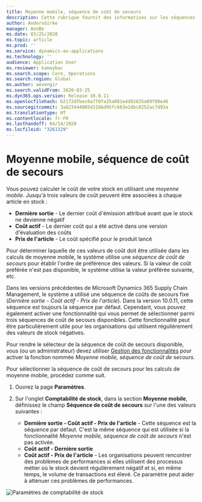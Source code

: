 ```yaml
---
title: Moyenne mobile, séquence de coût de secours
description: Cette rubrique fournit des informations sur les séquences de coût de secours pour déplacer les calculs de moyenne dans Microsoft Dynamics 365 Supply Chain Management.
author: AndersGirke
manager: AnnBe
ms.date: 03/25/2020
ms.topic: article
ms.prod: ''
ms.service: dynamics-ax-applications
ms.technology: ''
audience: Application User
ms.reviewer: kamaybac
ms.search.scope: Core, Operations
ms.search.region: Global
ms.author: aevengir
ms.search.validFrom: 2020-03-25
ms.dyn365.ops.version: Release 10.0.11
ms.openlocfilehash: b2172dfbec0a7f0fa25a081e4d92635a09f00e46
ms.sourcegitcommit: 3a823444005d316bd95fc663e2dbc8252ac7d93a
ms.translationtype: HT
ms.contentlocale: fr-FR
ms.lasthandoff: 04/14/2020
ms.locfileid: "3261329"
---
```

# <a name="moving-average-fallback-cost-sequence"></a>Moyenne mobile, séquence de coût de secours

Vous pouvez calculer le coût de votre stock en utilisant une _moyenne mobile_. Jusqu'à trois valeurs de coût peuvent être associées à chaque article en stock :

- **Dernière sortie** - Le dernier coût d'émission attribué avant que le stock ne devienne négatif
- **Coût actif** - Le dernier coût qui a été activé dans une version d'évaluation des coûts
- **Prix de l'article** - Le coût spécifié pour le produit lancé

Pour déterminer laquelle de ces valeurs de coût doit être utilisée dans les calculs de moyenne mobile, le système utilise une _séquence de coût de secours_ pour établir l'ordre de préférence des valeurs. Si la valeur de coût préférée n'est pas disponible, le système utilise la valeur préférée suivante, etc.

Dans les versions précédentes de Microsoft Dynamics 365 Supply Chain Management, le système a utilisé une séquence de coûts de secours fixe (_Dernière sortie - Coût actif - Prix de l'article_). Dans la version 10.0.11, cette séquence est toujours la séquence par défaut. Cependant, vous pouvez également activer une fonctionnalité qui vous permet de sélectionner parmi trois séquences de coût de secours disponibles. Cette fonctionnalité peut être particulièrement utile pour les organisations qui utilisent régulièrement des valeurs de stock négatives.

Pour rendre le sélecteur de la séquence de coût de secours disponible, vous (ou un administrateur) devez utiliser [Gestion des fonctionnalités](../../fin-ops-core/fin-ops/get-started/feature-management/feature-management-overview.md) pour activer la fonction nommée _Moyenne mobile, séquence de coût de secours_.

Pour sélectionner la séquence de coût de secours pour les calculs de moyenne mobile, procédez comme suit.

1. Ouvrez la page **Paramètres**.
2. Sur l'onglet **Comptabilité de stock**, dans la section **Moyenne mobile**, définissez le champ **Séquence de coût de secours** sur l'une des valeurs suivantes :

    - **Dernière sortie - Coût actif - Prix de l'article** - Cette séquence est la séquence par défaut. C'est la même séquence qui est utilisée si la fonctionnalité _Moyenne mobile, séquence de coût de secours_ n'est pas activée.
    - **Coût actif - Dernière sortie**
    - **Coût actif - Prix de l'article** - Les organisations peuvent rencontrer des problèmes de performances si elles utilisent des processus métier où le stock devient régulièrement négatif et si, en même temps, le volume de transactions est élevé. Ce paramètre peut aider à atténuer ces problèmes de performances.

![Paramètres de comptabilité de stock](media/inventory-accounting-parameters.png "Paramètres de comptabilité de stock")
